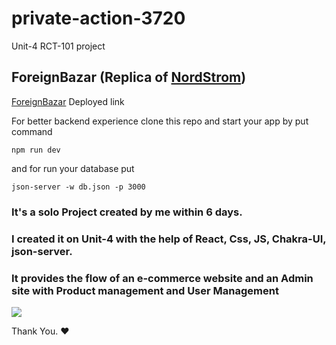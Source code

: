 # private-action-3720
Unit-4 RCT-101 project

## ForeignBazar (Replica of [NordStrom](https://www.nordstrom.com/))
[ForeignBazar](https://foreign-bazar.netlify.app/) Deployed link

For better backend experience clone this repo and start your app by put command 
```
npm run dev
```
and for run your database put 
```
json-server -w db.json -p 3000

```

### It's a solo Project created by me within 6 days.
### I created it on Unit-4 with the help of React, Css, JS, Chakra-UI, json-server.
### It provides the flow of an e-commerce website and an Admin site with Product management and User Management

<img src="https://user-images.githubusercontent.com/94675329/212765286-55e5183b-598b-4648-96b6-1417b234b1b9.png" />

Thank You. ♥

